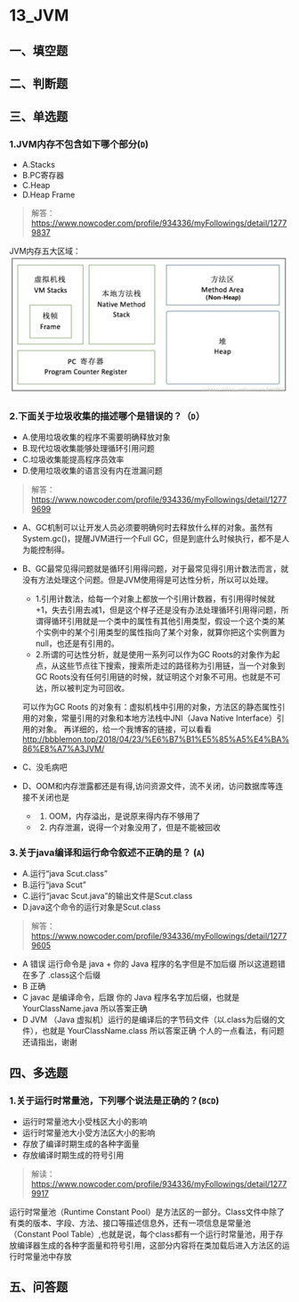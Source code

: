 # 13_JVM

## 一、填空题

## 二、判断题

## 三、单选题
### 1.JVM内存不包含如下哪个部分(`D`)
+ A.Stacks
+ B.PC寄存器
+ C.Heap
+ D.Heap Frame

> 解答：https://www.nowcoder.com/profile/934336/myFollowings/detail/12779837

JVM内存五大区域：
![JVM内存五大区域](images/JVM内存五大区域.png)

### 2.下面关于垃圾收集的描述哪个是错误的？（`D`）
+ A.使用垃圾收集的程序不需要明确释放对象
+ B.现代垃圾收集能够处理循环引用问题
+ C.垃圾收集能提高程序员效率
+ D.使用垃圾收集的语言没有内在泄漏问题

> 解答：https://www.nowcoder.com/profile/934336/myFollowings/detail/12779699

+ A、GC机制可以让开发人员必须要明确何时去释放什么样的对象。虽然有System.gc()，提醒JVM进行一个Full GC，但是到底什么时候执行，都不是人为能控制得。
+ B、GC最常见得问题就是循环引用得问题，对于最常见得引用计数法而言，就没有方法处理这个问题。但是JVM使用得是可达性分析，所以可以处理。
  + 1.引用计数法，给每一个对象上都放一个引用计数器，有引用得时候就+1，失去引用去减1，但是这个样子还是没有办法处理循环引用得问题，所谓得循环引用就是一个类中的属性有其他引用类型，假设一个这个类的某个实例中的某个引用类型的属性指向了某个对象，就算你把这个实例置为null，也还是有引用的。
  + 2.所谓的可达性分析，就是使用一系列可以作为GC Roots的对象作为起点，从这些节点往下搜索，搜索所走过的路径称为引用链，当一个对象到GC Roots没有任何引用链的时候，就证明这个对象不可用。也就是不可达，所以被判定为可回收。
  
  可以作为GC Roots 的对象有：虚拟机栈中引用的对象，方法区的静态属性引用的对象，常量引用的对象和本地方法栈中JNI（Java Native Interface）引用的对象。
再详细的，给一个我博客的链接，可以看看 http://bbblemon.top/2018/04/23/%E6%B7%B1%E5%85%A5%E4%BA%86%E8%A7%A3JVM/
+ C、没毛病吧
+ D、OOM和内存泄露都还是有得,访问资源文件，流不关闭，访问数据库等连接不关闭也是
  + 1. OOM，内存溢出，是说原来得内存不够用了
  + 2. 内存泄漏，说得一个对象没用了，但是不能被回收

### 3.关于java编译和运行命令叙述不正确的是？  (`A`)
+ A.运行“java Scut.class”
+ B.运行“java Scut”
+ C.运行“javac Scut.java”的输出文件是Scut.class
+ D.java这个命令的运行对象是Scut.class

> 解答：https://www.nowcoder.com/profile/934336/myFollowings/detail/12779605

+ A  错误 运行命令是 java + 你的 Java 程序的名字但是不加后缀 所以这道题错在多了 .class这个后缀
+ B  正确
+ C  javac 是编译命令，后跟 你的 Java 程序名字加后缀，也就是 YourClassName.java 所以答案正确
+ D JVM （Java 虚拟机）运行的是编译后的字节码文件（以.class为后缀的文件），也就是 YourClassName.class 所以答案正确
个人的一点看法，有问题还请指出，谢谢

## 四、多选题
### 1.关于运行时常量池，下列哪个说法是正确的？(`BCD`)
+ 运行时常量池大小受栈区大小的影响
+ 运行时常量池大小受方法区大小的影响
+ 存放了编译时期生成的各种字面量
+ 存放编译时期生成的符号引用

> 解读：https://www.nowcoder.com/profile/934336/myFollowings/detail/12779917

运行时常量池（Runtime Constant Pool）是方法区的一部分。Class文件中除了有类的版本、字段、方法、接口等描述信息外，还有一项信息是常量池（Constant Pool Table）,也就是说，每个class都有一个运行时常量池，用于存放编译器生成的各种字面量和符号引用，这部分内容将在类加载后进入方法区的运行时常量池中存放


## 五、问答题


